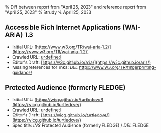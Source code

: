 % Diff between report from "April 25, 2023" and reference report from "April 25, 2023"
% Strudy
% April 25, 2023

## Accessible Rich Internet Applications (WAI-ARIA) 1.3

- Initial URL: [https://www.w3.org/TR/wai-aria-1.2/](https://www.w3.org/TR/wai-aria-1.2/)
- Crawled URL: [undefined](undefined)
- Editor's Draft: [https://w3c.github.io/aria/](https://w3c.github.io/aria/)
- Missing references for links: *DEL* https://www.w3.org/TR/fingerprinting-guidance/


## Protected Audience (formerly FLEDGE)

- Initial URL: [https://wicg.github.io/turtledove/](https://wicg.github.io/turtledove/)
- Crawled URL: [undefined](undefined)
- Editor's Draft: [https://wicg.github.io/turtledove/](https://wicg.github.io/turtledove/)
- Spec title: *INS* Protected Audience (formerly FLEDGE) / *DEL* FLEDGE




